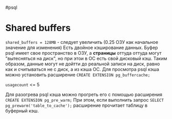 #psql

# Shared buffers
`shared_buffers = 128MB` - следует увеличить (0.25 ОЗУ как начальное значение для изменения)
Есть двойное кэширование данных. Буфер psql имеет свое пространство в ОЗУ, а **страницы** оттуда оттуда  могут "вытесняться на диск", но при этои в ОС есть свой дисковый кэш. Таким образом, данные могут не дойтти до реальной записи на диск, равно как и считываться не с диск, а из кэша ОС.
Для просмотра psql кэша можно установить расширение
`CREATE EXTENSION pg_buffercache;`

`usagecount` <= 5

Для разогрева psql кэша можно прогреть его с помощью расширения
`CREATE EXTENSION pg_pre_warm;`
При этом, если выполнить запрос
`SELECT pg_prewarm('table_to_cache');`
расширение прочитает таблицу в буферный кэш.